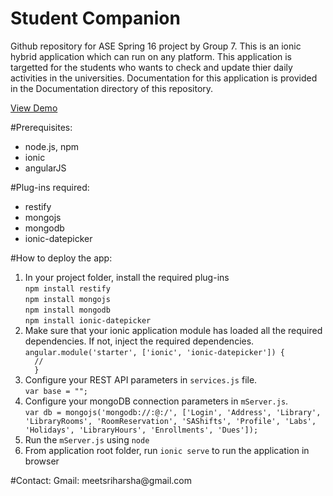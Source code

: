 # Student Companion
Github repository for ASE Spring 16 project by Group 7.
This is an ionic hybrid application which can run on any platform. This application is targetted for the students who wants to check and update thier daily activities in the universities. Documentation for this application is provided in the Documentation directory of this repository.

<a href="https://youtu.be/v6NcbSS8hcQ" target="_blank">View Demo</a>

#Prerequisites:
<ul>
  <li>node.js, npm</li>
  <li>ionic</li>
  <li>angularJS</li>
</ul>

#Plug-ins required:
<ul>
  <li>restify</li>
  <li>mongojs</li>
  <li>mongodb</li>
  <li>ionic-datepicker</li>
</ul>

#How to deploy the app:
<ol>
  <li>In your project folder, install the required plug-ins <br />
  <code>npm install restify</code> <br />
  <code>npm install mongojs</code> <br />
  <code>npm install mongodb</code> <br />
  <code>npm install ionic-datepicker</code> <br />
  </li>
  <li> Make sure that your ionic application module has loaded all the required dependencies. If not, inject the required dependencies.<br />
  <code>angular.module('starter', ['ionic', 'ionic-datepicker']) {
  //
  }</code>
  </li>
  <li>Configure your REST API  parameters in <code>services.js</code> file. <br />
  <code>var base = "<URL to REST API server>";</code><br />
  </li>
  <li>Configure your mongoDB connection parameters in <code>mServer.js</code>.<br />
  <code>var db = mongojs('mongodb://<userid>:<password>@<host>:<port>/<dbname>', ['Login', 'Address', 'Library', 'LibraryRooms', 'RoomReservation', 'SAShifts', 'Profile', 'Labs', 'Holidays', 'LibraryHours', 'Enrollments', 'Dues']);</code>
  </li>
  <li>Run the <code>mServer.js</code> using <code>node</code></li>
  <li>From application root folder, run <code>ionic serve</code> to run the application in browser</li>
</ol>
#Contact:
Gmail: meetsriharsha@gmail.com
